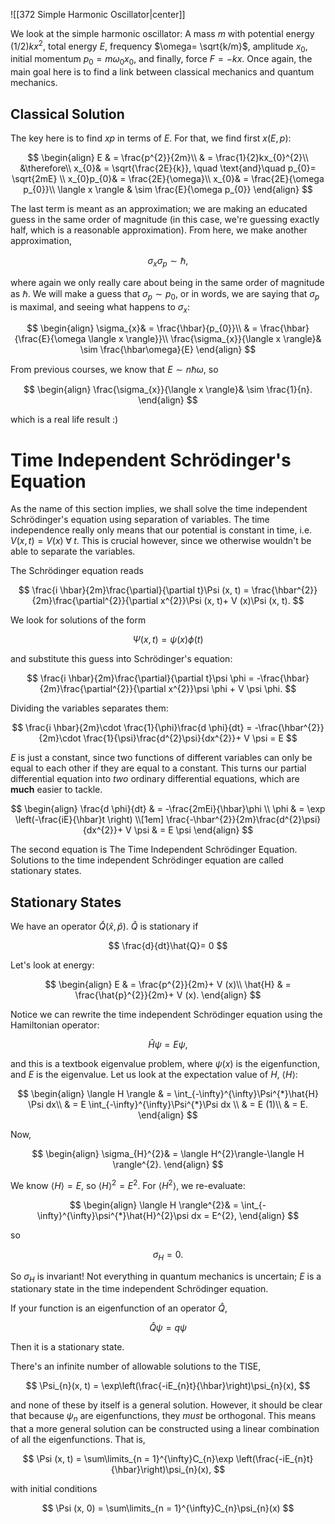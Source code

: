![[372 Simple Harmonic Oscillator|center]]

We look at the simple harmonic oscillator: A mass $m$ with potential energy $(1/2)kx^{2}$, total energy $E$, frequency $\omega= \sqrt{k/m}$, amplitude $x_{0}$, initial momentum $p_{0}= m \omega_{0}x_{0}$, and finally, force $F =-kx$. Once again, the main goal here is to find a link between classical mechanics and quantum mechanics.

## Classical Solution

The key here is to find $xp$ in terms of $E$. For that, we find first $x (E, p)$:

$$
\begin{align}
E & = \frac{p^{2}}{2m}\\
& = \frac{1}{2}kx_{0}^{2}\\
&\therefore\\
x_{0}& = \sqrt{\frac{2E}{k}}, \quad \text{and}\quad p_{0}= \sqrt{2mE} \\
x_{0}p_{0}& = \frac{2E}{\omega}\\
x_{0}& = \frac{2E}{\omega p_{0}}\\
\langle x \rangle & \sim \frac{E}{\omega p_{0}}
\end{align}
$$

The last term is meant as an approximation; we are making an educated guess in the same order of magnitude (in this case, we're guessing exactly half, which is a reasonable approximation). From here, we make another approximation,

$$
\sigma_{x}\sigma_{p}\sim \hbar,
$$

where again we only really care about being in the same order of magnitude as $\hbar$. We will make a guess that $\sigma_{p}\sim p_{0}$, or in words, we are saying that $\sigma_{p}$ is maximal, and seeing what happens to $\sigma_{x}$:

$$
\begin{align}
\sigma_{x}& = \frac{\hbar}{p_{0}}\\
& = \frac{\hbar}{\frac{E}{\omega \langle x \rangle}}\\
\frac{\sigma_{x}}{\langle x \rangle}& \sim \frac{\hbar\omega}{E}
\end{align}
$$

From previous courses, we know that $E \sim n \hbar \omega$, so

$$
\begin{align}
\frac{\sigma_{x}}{\langle x \rangle}& \sim \frac{1}{n}.
\end{align}
$$

which is a real life result :)

# Time Independent Schrödinger's Equation

As the name of this section implies, we shall solve the time independent Schrödinger's equation using separation of variables. The time independence really only means that our potential is constant in time, i.e. $V (x, t)= V (x)\; \forall \; t$. This is crucial however, since we otherwise wouldn't be able to separate the variables.

The Schrödinger equation reads

$$
\frac{i \hbar}{2m}\frac{\partial}{\partial t}\Psi (x, t) = \frac{\hbar^{2}}{2m}\frac{\partial^{2}}{\partial x^{2}}\Psi (x, t)+ V (x)\Psi (x, t).
$$

We look for solutions of the form

$$
\Psi (x, t) = \psi (x)\phi (t)
$$

and substitute this guess into Schrödinger's equation:

$$
\frac{i \hbar}{2m}\frac{\partial}{\partial t}\psi \phi = -\frac{\hbar}{2m}\frac{\partial^{2}}{\partial x^{2}}\psi \phi + V \psi \phi.
$$

Dividing the variables separates them:

$$
\frac{i \hbar}{2m}\cdot \frac{1}{\phi}\frac{d \phi}{dt} = -\frac{\hbar^{2}}{2m}\cdot \frac{1}{\psi}\frac{d^{2}\psi}{dx^{2}}+ V \psi = E
$$

$E$ is just a constant, since two functions of different variables can only be equal to each other if they are equal to a constant. This turns our partial differential equation into *two* ordinary differential equations, which are **much** easier to tackle.

$$
\begin{align}
\frac{d \phi}{dt} & = -\frac{2mEi}{\hbar}\phi \\
\phi & = \exp \left(-\frac{iE}{\hbar}t \right) \\[1em]
\frac{-\hbar^{2}}{2m}\frac{d^{2}\psi}{dx^{2}}+ V \psi & = E \psi
\end{align}
$$

The second equation is The Time Independent Schrödinger Equation. Solutions to the time independent Schrödinger equation are called stationary states.

## Stationary States

We have an operator $\hat{Q}(\hat{x}, \hat{p})$. $\hat{Q}$ is stationary if

$$
\frac{d}{dt}\hat{Q}= 0
$$

Let's look at energy:

$$
\begin{align}
E & = \frac{p^{2}}{2m}+ V (x)\\
\hat{H} & = \frac{\hat{p}^{2}}{2m}+ V (x).
\end{align}
$$

Notice we can rewrite the time independent Schrödinger equation using the Hamiltonian operator:

$$
\hat{H}\psi = E \psi,
$$

and this is a textbook eigenvalue problem, where $\psi(x)$  is the eigenfunction, and $E$ is the eigenvalue. Let us look at the expectation value of $H$, $\langle H \rangle$:

$$
\begin{align}
\langle H \rangle & = \int_{-\infty}^{\infty}\Psi^{*}\hat{H} \Psi dx\\
& = E \int_{-\infty}^{\infty}\Psi^{*}\Psi dx \\
& = E (1)\\
& = E.
\end{align}
$$

Now,

$$
\begin{align}
\sigma_{H}^{2}& = \langle H^{2}\rangle-\langle H \rangle^{2}.
\end{align}
$$

We know $\langle H \rangle = E$, so $\langle H\rangle^{2} = E^{2}$. For $\langle H^{2} \rangle$, we re-evaluate:

$$
\begin{align}
\langle H \rangle^{2}& = \int_{-\infty}^{\infty}\psi^{*}\hat{H}^{2}\psi dx = E^{2},
\end{align}
$$

so

$$
\sigma_{H}= 0.
$$

So $\sigma_{H}$ is invariant! Not everything in quantum mechanics is uncertain; $E$ is a stationary state in the time independent Schrödinger equation.

If your function is an eigenfunction of an operator $\hat{Q}$,

$$
\hat{Q}\psi = q \psi
$$

Then it is a stationary state.

There's an infinite number of allowable solutions to the TISE,

$$
\Psi_{n}(x, t) = \exp\left(\frac{-iE_{n}t}{\hbar}\right)\psi_{n}(x),
$$

and none of these by itself is a general solution. However, it should be clear that because $\psi_{n}$ are eigenfunctions, they *must* be orthogonal. This means that a more general solution can be constructed using a linear combination of all the eigenfunctions. That is,

$$
\Psi (x, t) = \sum\limits_{n = 1}^{\infty}C_{n}\exp \left(\frac{-iE_{n}t}{\hbar}\right)\psi_{n}(x),
$$

with initial conditions

$$
\Psi (x, 0) = \sum\limits_{n = 1}^{\infty}C_{n}\psi_{n}(x)
$$